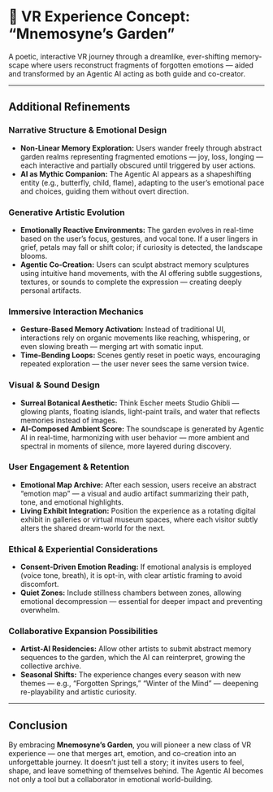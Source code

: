 # 🎨 VR Experience Concept: “Mnemosyne’s Garden”

A poetic, interactive VR journey through a dreamlike, ever-shifting memory-scape where users reconstruct fragments of forgotten emotions — aided and transformed by an Agentic AI acting as both guide and co-creator.

---

## Additional Refinements

### Narrative Structure & Emotional Design

-   **Non-Linear Memory Exploration:** Users wander freely through abstract garden realms representing fragmented emotions — joy, loss, longing — each interactive and partially obscured until triggered by user actions.
-   **AI as Mythic Companion:** The Agentic AI appears as a shapeshifting entity (e.g., butterfly, child, flame), adapting to the user’s emotional pace and choices, guiding them without overt direction.

### Generative Artistic Evolution

-   **Emotionally Reactive Environments:** The garden evolves in real-time based on the user’s focus, gestures, and vocal tone. If a user lingers in grief, petals may fall or shift color; if curiosity is detected, the landscape blooms.
-   **Agentic Co-Creation:** Users can sculpt abstract memory sculptures using intuitive hand movements, with the AI offering subtle suggestions, textures, or sounds to complete the expression — creating deeply personal artifacts.

### Immersive Interaction Mechanics

-   **Gesture-Based Memory Activation:** Instead of traditional UI, interactions rely on organic movements like reaching, whispering, or even slowing breath — merging art with somatic input.
-   **Time-Bending Loops:** Scenes gently reset in poetic ways, encouraging repeated exploration — the user never sees the same version twice.

### Visual & Sound Design

-   **Surreal Botanical Aesthetic:** Think Escher meets Studio Ghibli — glowing plants, floating islands, light-paint trails, and water that reflects memories instead of images.
-   **AI-Composed Ambient Score:** The soundscape is generated by Agentic AI in real-time, harmonizing with user behavior — more ambient and spectral in moments of silence, more layered during discovery.

### User Engagement & Retention

-   **Emotional Map Archive:** After each session, users receive an abstract “emotion map” — a visual and audio artifact summarizing their path, tone, and emotional highlights.
-   **Living Exhibit Integration:** Position the experience as a rotating digital exhibit in galleries or virtual museum spaces, where each visitor subtly alters the shared dream-world for the next.

### Ethical & Experiential Considerations

-   **Consent-Driven Emotion Reading:** If emotional analysis is employed (voice tone, breath), it is opt-in, with clear artistic framing to avoid discomfort.
-   **Quiet Zones:** Include stillness chambers between zones, allowing emotional decompression — essential for deeper impact and preventing overwhelm.

### Collaborative Expansion Possibilities

-   **Artist-AI Residencies:** Allow other artists to submit abstract memory sequences to the garden, which the AI can reinterpret, growing the collective archive.
-   **Seasonal Shifts:** The experience changes every season with new themes — e.g., “Forgotten Springs,” “Winter of the Mind” — deepening re-playability and artistic curiosity.

---

## Conclusion

By embracing **Mnemosyne’s Garden**, you will pioneer a new class of VR experience — one that merges art, emotion, and co-creation into an unforgettable journey. It doesn’t just tell a story; it invites users to feel, shape, and leave something of themselves behind. The Agentic AI becomes not only a tool but a collaborator in emotional world-building.